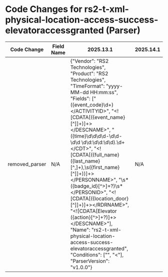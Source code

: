 # Code Changes for rs2-t-xml-physical-location-access-success-elevatoraccessgranted (Parser)

| Code Change | Field Name | 2025.13.1 | 2025.14.1 |
|-------------|------------|-----------|------------|
| removed_parser | N/A | {"Vendor": "RS2 Technologies", "Product": "RS2 Technologies", "TimeFormat": "yyyy-MM-dd HH:mm:ss", "Fields": ["<ACTIVITYID>({event_code}\d+)<\/ACTIVITYID>", "<DESCNAME><!\[CDATA\[({event_name}[^\]]+)\]+><\/DESCNAME>", "<CDT>({time}\d\d\d\d-\d\d-\d\d \d\d:\d\d:\d\d)\.\d+<\/CDT>", "<PERSONNAME><!\[CDATA\[({full_name}({last_name}[^,]+),\s({first_name}[^\]]+))\]+><\/PERSONNAME>", "<PERSONID>\s*({badge_id}[^>]+?)\s*<\/PERSONID>", "<RDRNAME><!\[CDATA\[({location_door}[^\]]+)\]+><\/RDRNAME>", "<DESCNAME><!\[CDATA\[Elevator ({action}[^>]+?)\]+><\/DESCNAME>"], "Name": "rs2-t-xml-physical-location-access-success-elevatoraccessgranted", "Conditions": ["<DESCNAME><![CDATA[Elevator access granted]]></DESCNAME>", "<RDRNAME><"], "ParserVersion": "v1.0.0"} | N/A |